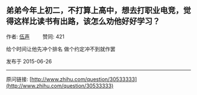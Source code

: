 ## 弟弟今年上初二，不打算上高中，想去打职业电竞，觉得这样比读书有出路，该怎么劝他好好学习？

作者: [伍声](http://www.zhihu.com/people/wu-sheng-60-98)&nbsp;&nbsp;&nbsp;&nbsp;&nbsp;&nbsp;&nbsp;&nbsp; 赞同: 421


给个时间让他先冲个排名 做个约定冲不到就作罢



发布于 2015-06-26



---
原问链接: [http://www.zhihu.com/question/30533333](http://www.zhihu.com/question/30533333)